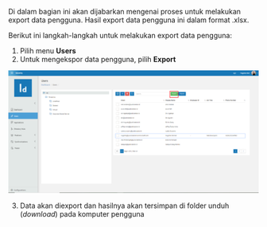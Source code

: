 Di dalam bagian ini akan dijabarkan mengenai proses untuk melakukan export data pengguna. Hasil export data pengguna ini dalam 
format .xlsx.

Berikut ini langkah-langkah untuk melakukan export data pengguna:

1. Pilih menu **Users**
2. Untuk mengekspor data pengguna, pilih **Export**

![Gambar](_static/Gambar2.4_1.png/?sanitize=true)

3. Data akan diexport dan hasilnya akan tersimpan di folder unduh (*download*) pada komputer pengguna